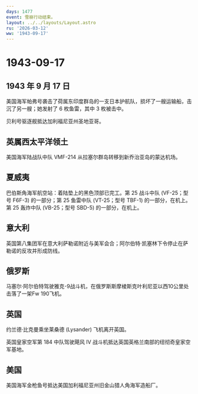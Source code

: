 ```yaml
---
days: 1477
event: 雪崩行动结束。
layout: ../../layouts/Layout.astro
ru: '2026-03-12'
ww: '1943-09-17'
---
```


# 1943-09-17

## 1943 年 9 月 17 日

美国海军帕弗号袭击了荷属东印度群岛的一支日本护航队，损坏了一艘运输船，击沉了另一艘；她发射了
6 枚鱼雷，其中 3 枚被击中。

贝利号驱逐舰抵达加利福尼亚州圣地亚哥。

## 英属西太平洋领土

美国海军陆战队中队 VMF-214 从拉塞尔群岛转移到新乔治亚岛的蒙达机场。

## 夏威夷

巴伯斯角海军航空站：着陆垫上的黑色顶部已完工。第 25 战斗中队
(VF-25；型号 F6F-3) 的一部分；第 25 鱼雷中队 (VT-25；型号 TBF-1)
的一部分，在机上。第 25 轰炸中队 (VB-25；型号 SBD-5) 的一部分，在机上。

## 意大利

英国第八集团军在意大利萨勒诺附近与美军会合；阿尔伯特·凯塞林下令停止在萨勒诺的反攻并形成防线。

## 俄罗斯

马塞尔·阿尔伯特驾驶雅克-9战斗机，在俄罗斯斯摩棱斯克叶利尼亚以西10公里处击落了一架Fw
190飞机。

## 英国

约兰德·比克曼乘坐莱桑德 (Lysander) 飞机离开英国。

英国皇家空军第 184 中队驾驶飓风 IV
战斗机抵达英国英格兰南部的纽彻奇皇家空军基地。

## 美国

美国海军金枪鱼号抵达美国加利福尼亚州旧金山猎人角海军造船厂。